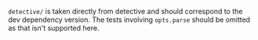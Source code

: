 `detective/` is taken directly from detective and should correspond to the dev dependency version. The tests involving `opts.parse` should be omitted as that isn't supported here.
